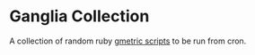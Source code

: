Ganglia Collection
==================

A collection of random ruby [gmetric scripts](https://github.com/ganglia/gmetric) to be run from cron.
